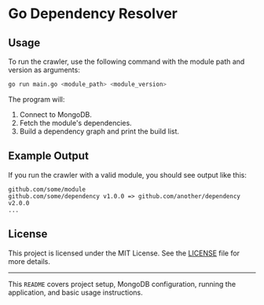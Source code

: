 # Go Dependency Resolver

## Usage

To run the crawler, use the following command with the module path and version as arguments:

```bash
go run main.go <module_path> <module_version>
```

The program will:

1. Connect to MongoDB.
2. Fetch the module's dependencies.
3. Build a dependency graph and print the build list.

## Example Output

If you run the crawler with a valid module, you should see output like this:

```
github.com/some/module
github.com/some/dependency v1.0.0 => github.com/another/dependency v2.0.0
...
```

## License

This project is licensed under the MIT License. See the [LICENSE](LICENSE) file for more details.

---

This `README` covers project setup, MongoDB configuration, running the application, and basic usage instructions.